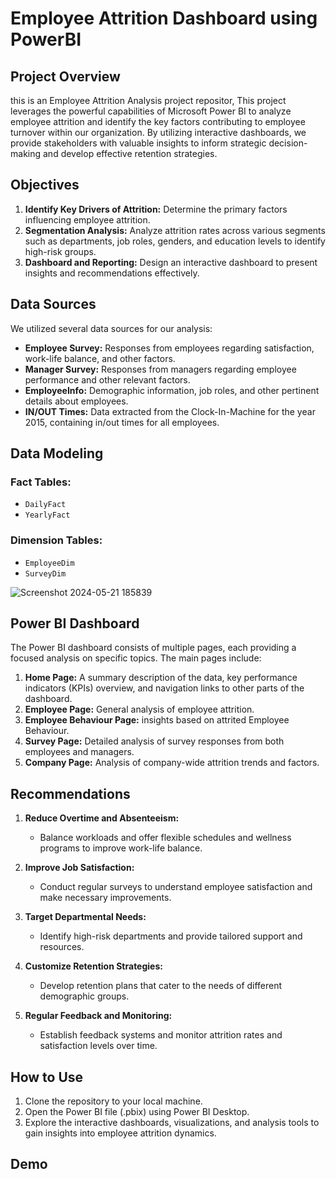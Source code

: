 # Employee Attrition Dashboard using PowerBI

## Project Overview
this is an Employee Attrition Analysis project repositor, This project leverages the powerful capabilities of Microsoft Power BI to analyze employee attrition and identify the key factors contributing to employee turnover within our organization. By utilizing interactive dashboards, we provide stakeholders with valuable insights to inform strategic decision-making and develop effective retention strategies.

## Objectives

1. **Identify Key Drivers of Attrition:** Determine the primary factors influencing employee attrition.
2. **Segmentation Analysis:** Analyze attrition rates across various segments such as departments, job roles, genders, and education levels to identify high-risk groups.
3. **Dashboard and Reporting:** Design an interactive dashboard to present insights and recommendations effectively.

## Data Sources

We utilized several data sources for our analysis:
- **Employee Survey:** Responses from employees regarding satisfaction, work-life balance, and other factors.
- **Manager Survey:** Responses from managers regarding employee performance and other relevant factors.
- **EmployeeInfo:** Demographic information, job roles, and other pertinent details about employees.
- **IN/OUT Times:** Data extracted from the Clock-In-Machine for the year 2015, containing in/out times for all employees.

## Data Modeling

### Fact Tables:
- ```DailyFact```
- ```YearlyFact```

### Dimension Tables:
- ```EmployeeDim```
- ```SurveyDim``` 

![Screenshot 2024-05-21 185839](https://github.com/AbdelrahmanSaqr/Employee-Attrition-Dashboard-using-Power-BI/assets/112902210/d845c6e6-c8b6-4fc4-9c03-aaf3aab29e70)

## Power BI Dashboard

The Power BI dashboard consists of multiple pages, each providing a focused analysis on specific topics. The main pages include:

1. **Home Page:** A summary description of the data, key performance indicators (KPIs) overview, and navigation links to other parts of the dashboard.
2. **Employee Page:** General analysis of employee attrition.
3. **Employee Behaviour Page:** insights based on attrited Employee Behaviour.
4. **Survey Page:** Detailed analysis of survey responses from both employees and managers.
5. **Company Page:** Analysis of company-wide attrition trends and factors.

## Recommendations

1. **Reduce Overtime and Absenteeism:**
   - Balance workloads and offer flexible schedules and wellness programs to improve work-life balance.

2. **Improve Job Satisfaction:**
   - Conduct regular surveys to understand employee satisfaction and make necessary improvements.

3. **Target Departmental Needs:**
   - Identify high-risk departments and provide tailored support and resources.

4. **Customize Retention Strategies:**
   - Develop retention plans that cater to the needs of different demographic groups.

5. **Regular Feedback and Monitoring:**
   - Establish feedback systems and monitor attrition rates and satisfaction levels over time.

## How to Use

1. Clone the repository to your local machine.
2. Open the Power BI file (.pbix) using Power BI Desktop.
3. Explore the interactive dashboards, visualizations, and analysis tools to gain insights into employee attrition dynamics.

## Demo
